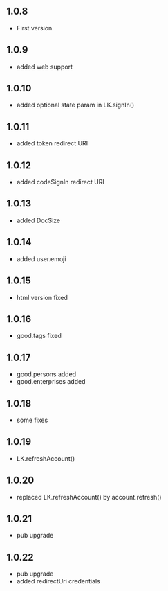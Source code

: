 ## 1.0.8

* First version.

## 1.0.9

* added web support

## 1.0.10

* added optional state param in LK.signIn()

## 1.0.11

* added token redirect URI

## 1.0.12

* added codeSignIn redirect URI

## 1.0.13

* added DocSize

## 1.0.14

* added user.emoji
  
## 1.0.15

* html version fixed

## 1.0.16

* good.tags fixed

## 1.0.17

* good.persons added
* good.enterprises added
  
## 1.0.18

* some fixes

## 1.0.19

* LK.refreshAccount()

## 1.0.20

* replaced LK.refreshAccount() by account.refresh()
  
## 1.0.21

* pub upgrade
  
## 1.0.22

* pub upgrade
* added redirectUri credentials
  
